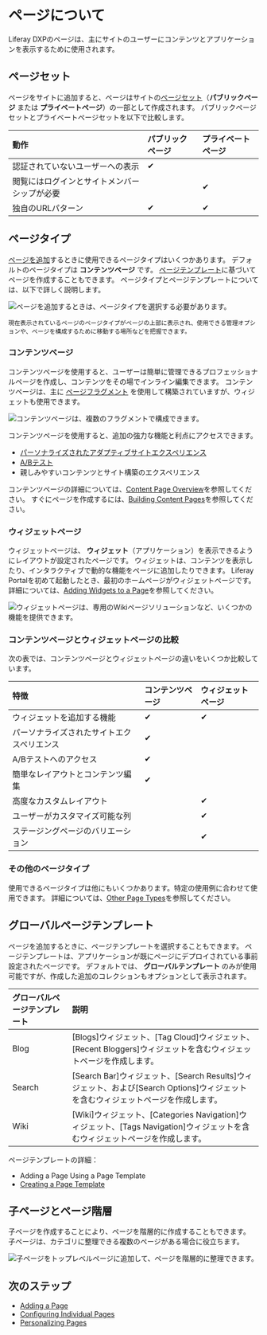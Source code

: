 # ページについて

Liferay DXPのページは、主にサイトのユーザーにコンテンツとアプリケーションを表示するために使用されます。

## ページセット

ページをサイトに追加すると、ページはサイトの[ページセット](./05-configuring-page-sets.md)（**パブリックページ** または **プライベートページ**）の一部として作成されます。 パブリックページセットとプライベートページセットを以下で比較します。

| 動作                     | パブリックページ | プライベートページ |
| :--- | :--- | :--- |
| 認証されていないユーザーへの表示       | ✔        |           |
| 閲覧にはログインとサイトメンバーシップが必要 |          | ✔         |
| 独自のURLパターン             | ✔        | ✔         |

## ページタイプ

[ページを追加](./adding-a-page-to-a-site.md)するときに使用できるページタイプはいくつかあります。 デフォルトのページタイプは **コンテンツページ** です。 [ページテンプレート](./07-creating-a-page-template.md)に基づいてページを作成することもできます。 ページタイプとページテンプレートについては、以下で詳しく説明します。

![ページを追加するときは、ページタイプを選択する必要があります。](./understanding-pages/understanding-pages/images/01.png)

```{tip}
現在表示されているページのページタイプがページの上部に表示され、使用できる管理オプションや、ページを構成するために移動する場所などを把握できます。
```

### コンテンツページ

コンテンツページを使用すると、ユーザーは簡単に管理できるプロフェッショナルページを作成し、コンテンツをその場でインライン編集できます。 コンテンツページは、主に [ページフラグメント](../README.md#using-fragments) を使用して構築されていますが、ウィジェットも使用できます。

![コンテンツページは、複数のフラグメントで構成できます。](./understanding-pages/understanding-pages/images/04.png)

コンテンツページを使用すると、追加の強力な機能と利点にアクセスできます。

  - [パーソナライズされたアダプティブサイトエクスペリエンス](../personalizing-site-experience/README.rst)
  - [A/Bテスト](../optimizing-sites/02-ab-testing/README.rst)
  - 親しみやすいコンテンツとサイト構築のエクスペリエンス

コンテンツページの詳細については、[Content Page Overview](./content-pages-overview.md)を参照してください。 すぐにページを作成するには、[Building Content Pages](./building-content-pages.md)を参照してください。

### ウィジェットページ

<!-- Should there be an article that covers layouts and layout templates? -->

ウィジェットページは、 **ウィジェット**（アプリケーション）を表示できるようにレイアウトが設定されたページです。 ウィジェットは、コンテンツを表示したり、インタラクティブで動的な機能をページに追加したりできます。 Liferay Portalを初めて起動したとき、最初のホームページがウィジェットページです。 詳細については、[Adding Widgets to a Page](./adding-widgets-to-a-page.md)を参照してください。

![ウィジェットページは、専用のWikiページソリューションなど、いくつかの機能を提供できます。](./understanding-pages/understanding-pages/images/05.png)

### コンテンツページとウィジェットページの比較

次の表では、コンテンツページとウィジェットページの違いをいくつか比較しています。

| 特徴                    | コンテンツページ | ウィジェットページ |
| :--- | :--- | :--- |
| ウィジェットを追加する機能         | ✔        | ✔         |
| パーソナライズされたサイトエクスペリエンス | ✔        |           |
| A/Bテストへのアクセス          | ✔        |           |
| 簡単なレイアウトとコンテンツ編集      | ✔        |           |
| 高度なカスタムレイアウト          |          | ✔         |
| ユーザーがカスタマイズ可能な列       |          | ✔         |
| ステージングページのバリエーション     |          | ✔         |

### その他のページタイプ

使用できるページタイプは他にもいくつかあります。特定の使用例に合わせて使用できます。 詳細については、[Other Page Types](./other-page-types.md)を参照してください。

## グローバルページテンプレート

ページを追加するときに、ページテンプレートを選択することもできます。 ページテンプレートは、アプリケーションが既にページにデプロイされている事前設定されたページです。 デフォルトでは、 **グローバルテンプレート** のみが使用可能ですが、作成した追加のコレクションもオプションとして表示されます。

| グローバルページテンプレート | 説明                                                                                     |
| :--- | :--- |
| Blog           | [Blogs]ウィジェット、[Tag Cloud]ウィジェット、[Recent Bloggers]ウィジェットを含むウィジェットページを作成します。             |
| Search         | [Search Bar]ウィジェット、[Search Results]ウィジェット、および[Search Options]ウィジェットを含むウィジェットページを作成します。 |
| Wiki           | [Wiki]ウィジェット、[Categories Navigation]ウィジェット、[Tags Navigation]ウィジェットを含むウィジェットページを作成します。  |

ページテンプレートの詳細：

  - Adding a Page Using a Page Template
  - [Creating a Page Template](./07-creating-a-page-template.md)

## 子ページとページ階層

子ページを作成することにより、ページを階層的に作成することもできます。 子ページは、カテゴリに整理できる複数のページがある場合に役立ちます。

![子ページをトップレベルページに追加して、ページを階層的に整理できます。](./understanding-pages/understanding-pages/images/06.png)

## 次のステップ

  - [Adding a Page](./adding-a-page-to-a-site.md)
  - [Configuring Individual Pages](./06-configuring-individual-pages.md)
  - [Personalizing Pages](./09-personalizing-pages.md)
